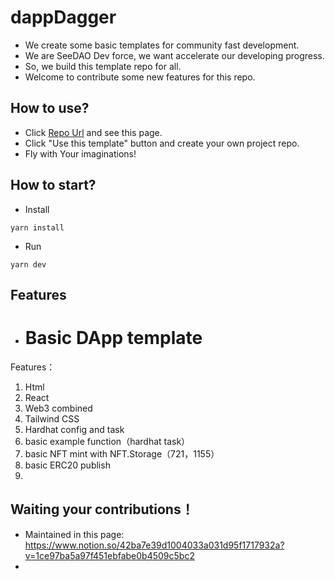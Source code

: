 # dappDagger
+ We create some basic templates for community fast development.
+ We are SeeDAO Dev force, we want accelerate our developing progress.
+ So, we build this template repo for all.
+ Welcome to contribute some new features for this repo.

## How to use?
+ Click [Repo Url](https://github.com/SeeDAO-OpenSource/dappDagger) and see this page.
+ Click "Use this template" button and create your own project repo.
+ Fly with Your imaginations!

## How to start?
+ Install

```
yarn install
```

+ Run

```
yarn dev
```

## Features
+ # Basic DApp template

Features：

1. Html
2. React
3. Web3 combined
4. Tailwind CSS
5. Hardhat config and task
6. basic example function（hardhat task）
7. basic NFT mint with NFT.Storage（721，1155）
8. basic ERC20 publish
9. 

## Waiting your contributions！
+ Maintained in this page: https://www.notion.so/42ba7e39d1004033a031d95f1717932a?v=1ce97ba5a97f451ebfabe0b4509c5bc2
+ 
